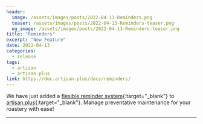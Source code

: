 ```yaml
---
header:
  image: /assets/images/posts/2022-04-13-Reminders.png
  teaser: /assets/images/posts/2022-04-13-Reminders-teaser.png
  og_image: /assets/images/posts/2022-04-13-Reminders-teaser.png
title: "Reminders"
excerpt: "New Feature"
date: 2022-04-13
categories:
  - release
tags: 
  - artisan
  - artisan.plus
link: https://doc.artisan.plus/docs/reminders/
---
```


We have just added a [flexible reminder system](https://doc.artisan.plus/docs/reminders/){:target="_blank"} to [artisan.plus](https://artisan.plus){:target="_blank"}. Manage preventative maintenance for your roastery with ease! 

---